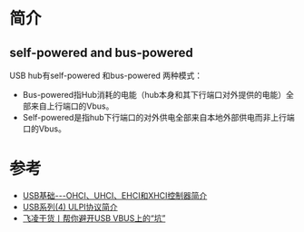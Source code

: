 简介
===

## self-powered and bus-powered
  USB hub有self-powered 和bus-powered 两种模式：
* Bus-powered指Hub消耗的电能（hub本身和其下行端口对外提供的电能）全部来自上行端口的Vbus。
* Self-powered是指hub下行端口的对外供电全部来自本地外部供电而非上行端口的Vbus。

参考
===
* [USB基础---OHCI、UHCI、EHCI和XHCI控制器简介](https://www.likecs.com/show-204953880.html)
* [USB系列(4) ULPI协议简介](https://blog.csdn.net/huangkangying/article/details/104280372)
* [飞凌干货丨帮你避开USB VBUS上的“坑”](https://www.bilibili.com/read/cv13307663)